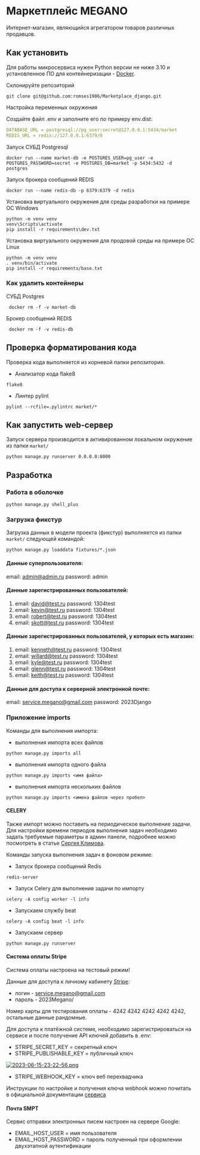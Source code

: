 # Маркетплейс MEGANO
Интернет-магазин, являющийся агрегатором товаров различных продавцов.

## Как установить
Для работы микросервиса нужен Python версии не ниже 3.10 и установленное ПО для контейнеризации - [Docker](https://docs.docker.com/engine/install/). 

Склонируйте репозиторий
```shell
git clone git@github.com:romses1906/Marketplace_django.git
``` 

Настройка переменных окружения  

Создайте файл .env и заполните его по примеру env.dist:  
```yaml
DATABASE_URL = postgresql://pg_user:secret@127.0.0.1:5434/market
REDIS_URL = redis://127.0.0.1:6379/0
```

Запуск СУБД Postgresql
```shell
docker run --name market-db -e POSTGRES_USER=pg_user -e POSTGRES_PASSWORD=secret -e POSTGRES_DB=market -p 5434:5432 -d postgres
```
Запуск брокера сообщений REDIS
```shell
docker run --name redis-db -p 6379:6379 -d redis 
```
Установка виртуального окружения для среды разработки на примере ОС Windows
```shell
python -m venv venv
venv\Scripts\activate
pip install -r requirements\dev.txt
```
Установка виртуального окружения для продовой среды на примере ОС Linux
```shell
python -m venv venv
. venv/bin/activate
pip install -r requirements/base.txt
```  
### Как удалить контейнеры
СУБД Postgres  
```
 docker rm -f -v market-db
```

Брокер сообщений REDIS  
```
 docker rm -f -v redis-db
```

## Проверка форматирования кода
Проверка кода выполняется из корневой папки репозитория.    
* Анализатор кода flake8  
```shell
flake8
```
* Линтер pylint  
```shell
pylint --rcfile=.pylintrc market/* 
```

## Как запустить web-сервер
Запуск сервера производится в активированном локальном окружение из папки `market/`
```shell
python manage.py runserver 0.0.0.0:8000
```


## Разработка
### Работа в оболочке
```shell
python manage.py shell_plus
```
### Загрузка фикстур

Загрузка данных в модели проекта (фикстур) выполняется из папки `market/` следующей командой:

```shell
python manage.py loaddata fixtures/*.json
```

#### Данные cуперпользователя:

email: admin@admin.ru password: admin

#### Данные зарегистрированных пользователей:

1. email: david@test.ru password: 1304test
2. email: kevin@test.ru password: 1304test
3. email: robert@test.ru password: 1304test
4. email: skott@test.ru password: 1304test

#### Данные зарегистрированных пользователей, у которых есть магазин:

1. email: kenneth@test.ru password: 1304test
2. email: willard@test.ru password: 1304test
3. email: kyle@test.ru password: 1304test
4. email: glenn@test.ru password: 1304test
5. email: keith@test.ru password: 1304test  

#### Данные для доступа к серверной электронной почте:

email: service.megano@gmail.com password: 2023Django

### Приложение imports

Команды для выполнения импорта:

- выполнения импорта всех файлов
````shell
python manage.py imports all
````
- выполнения импорта одного файла
````shell
python manage.py imports <имя файла>
````
- выполнения импорта нескольких файлов
````shell
python manage.py imports <имена файлов через пробел>
````

#### CELERY

Также импорт можно поставить на периодическое выполнение задачи.
Для настройки времени периодов выполнения задач необходимо задать требуемые параметры 
в админ панели, подробнее можно посмотреть в статье [Сергея Климова](https://habr.com/ru/articles/711590/).

Команды запуска выполнения задач в фоновом режиме:

- Запуск брокера сообщений Redis
````shell
redis-server
````
- Запуск Celery для выполнения задачи по импорту
````shell
celery -A config worker -l info
````
- Запускаем службу beat
````shell
celery -A config beat -l info
````
- Запускаем сервер
````shell
python manage.py runserver
````


#### Система оплаты Stripe

Система оплаты настроена на тестовый режим!

Данные для доступа к личному кабинету [Stripe](https://dashboard.stripe.com/test/dashboard):
 - логин - service.megano@gmail.com
 - пароль - 2023Megano/

Номер карты для тестирования оплаты - 
4242 4242 4242 4242 4242, остальные данные рандомные.

Для доступа к платёжной системе, необходимо зарегистрироваться на сервисе и после получение API ключей добавить в .env:
- STRIPE_SECRET_KEY = секретный ключ
- STRIPE_PUBLISHABLE_KEY = публичный ключ

[![2023-06-15-23-22-56.png](https://i.postimg.cc/nrRkS4vm/2023-06-15-23-22-56.png)](https://postimg.cc/XB5dpy1N)

- STRIPE_WEBHOOK_KEY = ключ веб перехвадчика

Инструкции по настройке и получения ключа webhook можно почитать в официальной документации [сервиса](https://stripe.com/docs/stripe-cli#install)

#### Почта SMPT

Сервис отправки электронных писем настроен на сервере Google:

- EMAIL_HOST_USER = имя пользователя
- EMAIL_HOST_PASSWORD = пароль полученный при оформлении двухэтапной аутентификации